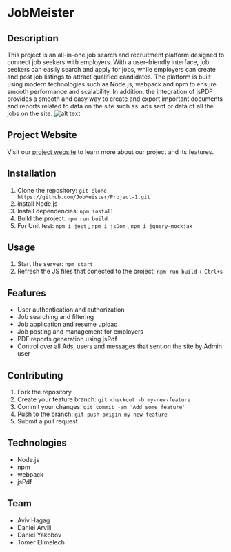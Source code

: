 
# JobMeister

## Description
This project is an all-in-one job search and recruitment platform designed to connect job seekers with employers. With a user-friendly interface, job seekers can easily search and apply for jobs, while employers can create and post job listings to attract qualified candidates. The platform is built using modern technologies such as Node.js, webpack and npm to ensure smooth performance and scalability. In addition, the integration of jsPDF provides a smooth and easy way to create and export important documents and reports related to data on the site such as: ads sent or data of all the jobs on the site.
![alt text](https://user-images.githubusercontent.com/114755882/212302685-2fecbe79-157d-4bf9-b20c-a30d5260b06b.png)

## Project Website
Visit our [project website](https://jobmeistersite.netlify.app) to learn more about our project and its features.


## Installation
1. Clone the repository: `git clone https://github.com/JobMeister/Project-1.git`
2. install Node.js
3. Install dependencies: `npm install`
4. Build the project: `npm run build`
5. For Unit test: `npm i jest` , `npm i jsDom` , `npm i jquery-mockjax`

## Usage
1. Start the server: `npm start`
2. Refresh the JS files that conected to the project: `npm run build` + `Ctrl+s`

## Features
- User authentication and authorization
- Job searching and filtering
- Job application and resume upload
- Job posting and management for employers
- PDF reports generation using jsPdf
- Control over all Ads, users and messages that sent on the site by Admin user

## Contributing
1. Fork the repository
2. Create your feature branch: `git checkout -b my-new-feature`
3. Commit your changes: `git commit -am 'Add some feature'`
4. Push to the branch: `git push origin my-new-feature`
5. Submit a pull request

## Technologies
- Node.js
- npm
- webpack
- jsPdf

## Team
- Aviv Hagag
- Daniel Arvili
- Daniel Yakobov
- Tomer Elimelech


